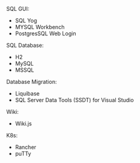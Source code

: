 SQL GUI: 
  - SQL Yog
  - MYSQL Workbench
  - PostgresSQL Web Login

SQL Database:
  - H2
  - MySQL
  - MSSQL

Database Migration:
  - Liquibase
  - SQL Server Data Tools (SSDT) for Visual Studio

Wiki:
  - Wiki.js

K8s:
  - Rancher
  - puTTy

